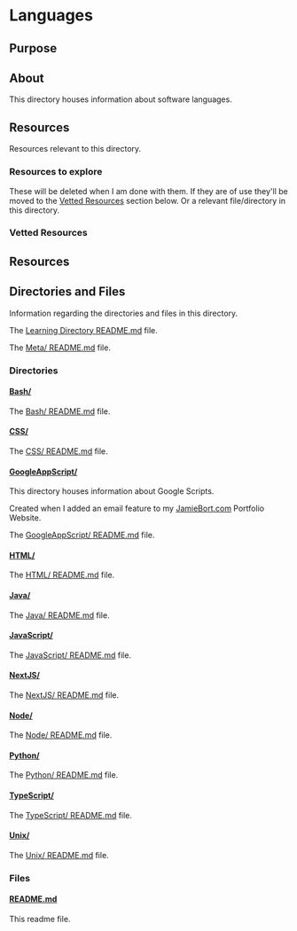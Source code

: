 # Languages

## Purpose

<!-- The purpose of this directory is to [...]. -->

## About

This directory houses information about software languages.

<!-- [Some information about this directory.] -->

## Resources

Resources relevant to this directory.

### Resources to explore

These will be deleted when I am done with them. If they are of use they'll be moved to the [Vetted Resources](#vetted-resources) section below. Or a relevant file/directory in this directory.

<!-- - first resource

- second resource -->

### Vetted Resources

## Resources

## Directories and Files

Information regarding the directories and files in this directory.

<!-- Navigate back to the [parent_readme_file/ README.md](../README.md) -->

The [Learning Directory README.md](../README.md) file.

The [Meta/ README.md](../Meta/README.md) file.

### Directories

#### [Bash/](./Bash/)

<!-- [About_this_directory.]

[More_info_about_this_directory.] -->

The [Bash/ README.md](./Bash/README.md) file.

#### [CSS/](./CSS/)

<!-- [About_this_directory.]

[More_info_about_this_directory.] -->

The [CSS/ README.md](./CSS/README.md) file.

#### [GoogleAppScript/](./GoogleAppScript/)

This directory houses information about Google Scripts.

Created when I added an email feature to my [JamieBort.com](https://JamieBort.com) Portfolio Website.

The [GoogleAppScript/ README.md](./GoogleAppScript/README.md) file.

#### [HTML/](./HTML/)

<!-- [About_this_directory.]

[More_info_about_this_directory.] -->

The [HTML/ README.md](./HTML/README.md) file.

#### [Java/](./Java/)

<!-- [About_this_directory.]

[More_info_about_this_directory.] -->

The [Java/ README.md](./Java/README.md) file.

#### [JavaScript/](./JavaScript/)

<!-- [About_this_directory.]

[More_info_about_this_directory.] -->

The [JavaScript/ README.md](./JavaScript/README.md) file.

#### [NextJS/](./NextJS/)

<!-- [About_this_directory.]

[More_info_about_this_directory.] -->

The [NextJS/ README.md](./NextJS/README.md) file.

#### [Node/](./Node/)

<!-- [About_this_directory.]

[More_info_about_this_directory.] -->

The [Node/ README.md](./Node/README.md) file.

#### [Python/](./Python/)

<!-- [About_this_directory.]

[More_info_about_this_directory.] -->

The [Python/ README.md](./Python/README.md) file.

#### [TypeScript/](./TypeScript/)

<!-- [About_this_directory.]

[More_info_about_this_directory.] -->

The [TypeScript/ README.md](./TypeScript/README.md) file.

#### [Unix/](./Unix/)

<!-- [About_this_directory.]

[More_info_about_this_directory.] -->

The [Unix/ README.md](./Unix/README.md) file.

### Files

<!-- #### [name_of_other_file_in_here.extension]()

[About_this_file.]

[More_info_about_this_file.] -->

#### [README.md](./README.md)

This readme file.
